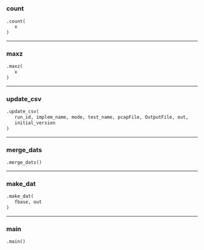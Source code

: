 #


### count
```python
.count(
   x
)
```


----


### maxz
```python
.maxz(
   x
)
```


----


### update_csv
```python
.update_csv(
   run_id, implem_name, mode, test_name, pcapFile, OutputFile, out,
   initial_version
)
```


----


### merge_dats
```python
.merge_dats()
```


----


### make_dat
```python
.make_dat(
   fbase, out
)
```


----


### main
```python
.main()
```


